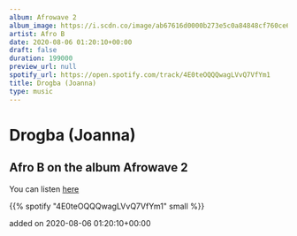 ```yaml
---
album: Afrowave 2
album_image: https://i.scdn.co/image/ab67616d0000b273e5c0a84848cf760ce6860952
artist: Afro B
date: 2020-08-06 01:20:10+00:00
draft: false
duration: 199000
preview_url: null
spotify_url: https://open.spotify.com/track/4E0teOQQQwagLVvQ7VfYm1
title: Drogba (Joanna)
type: music
---
```



# Drogba (Joanna)

## Afro B on the album Afrowave 2

You can listen [here](https://open.spotify.com/track/4E0teOQQQwagLVvQ7VfYm1)

{{% spotify "4E0teOQQQwagLVvQ7VfYm1" small %}}

added on 2020-08-06 01:20:10+00:00